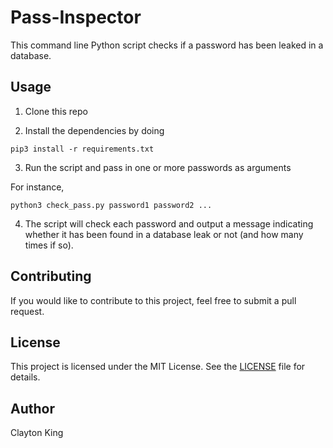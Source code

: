 # Pass-Inspector

This command line Python script checks if a password has been leaked in a database.

## Usage

1. Clone this repo

2. Install the dependencies by doing

`pip3 install -r requirements.txt`

3. Run the script and pass in one or more passwords as arguments

For instance,

`python3 check_pass.py password1 password2 ...`

4. The script will check each password and output a message indicating whether it has been found in a database leak or not (and how many times if so).

## Contributing

If you would like to contribute to this project, feel free to submit a pull request.

## License

This project is licensed under the MIT License. See the [LICENSE](LICENSE) file for details.

## Author

Clayton King
